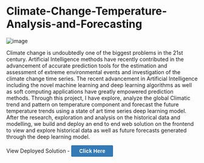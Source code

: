 # Climate-Change-Temperature-Analysis-and-Forecasting

![image](https://user-images.githubusercontent.com/83460431/147438794-a4ff7cef-7768-4a5f-9c71-ba72d1a65f1e.png)

Climate change is undoubtedly one of the biggest problems in the 21st century. Artificial Intelligence methods have recently contributed in the advancement of accurate prediction tools for the estimation and assessment of extreme environmental events and investigation of the climate change time series. The recent advancement in Artificial Intelligence including the novel machine learning and deep learning algorithms as well as soft computing applications have greatly empowered prediction methods. Through this project, I have explore, analyze the global Climatic trend and pattern on temperature component and forecast the future temperature trends using a state of art time series deep learning model. After the research, exploration and analysis on the historical data and modelling, we build and deploy an end to end web solution on the frontend to view and explore historical data as well as future forecasts generated through the deep learning model.

<style>
    a.link-btn {
        color: #fff;
        background: #337ab7;
        display:inline-block;
        border: 1px solid #2e6da4;        
        font: bold 14px Arial, sans-serif;
        text-decoration: none;
        border-radius: 2px;
        padding: 6px 20px;
    }
    a.link-btn:hover {
        background-color: #245582;
        border-color: #1a3e5b;
    }
</style>

View Deployed Solution - <a href="https://share.streamlit.io/sarkarsachin57/climate-change-temperature-analysis-and-forecasting/main/app.py" class="link-btn" target="_blank">Click Here</a> 
